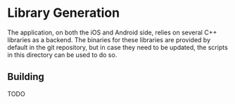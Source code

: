 # Library Generation

The application, on both the iOS and Android side, relies on several C++ libraries as a backend. The binaries for these libraries are provided by default in the git repository, but in case they need to be updated, the scripts in this directory can be used to do so.

## Building

TODO